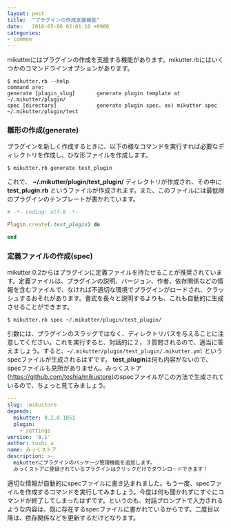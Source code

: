```yaml
---
layout: post
title:  "プラグインの作成支援機能"
date:   2016-05-06 02:01:10 +0900
categories:
- common
---
```

mikutterにはプラグインの作成を支援する機能があります。mikutter.rbにはいくつかのコマンドラインオプションがあります。

```shell
$ mikutter.rb --help
command are:
generate [plugin_slug]       generate plugin template at ~/.mikutter/plugin/
spec [directory]             generate plugin spec. ex) mikutter spec ~/.mikutter/plugin/test
```

### 雛形の作成(generate)

プラグインを新しく作成するときに、以下の様なコマンドを実行すれば必要なディレクトリを作成し、ひな形ファイルを作成します。

```shell
$ mikutter.rb generate test_plugin
```

これで、 **~/.mikutter/plugin/test\_plugin/** ディレクトリが作成され、その中に **test\_plugin.rb** というファイルが作成されます。また、このファイルには最低限のプラグインのテンプレートが書かれています。

```ruby
# -*- coding: utf-8 -*-

Plugin.create(:test_plugin) do

end
```

### 定義ファイルの作成(spec)

mikutter 0.2からはプラグインに定義ファイルを持たせることが推奨されています。定義ファイルは、プラグインの説明、バージョン、作者、依存関係などの情報を含むファイルで、なければ不適切な環境でプラグインがロードされ、クラッシュするおそれがあります。書式を長々と説明するよりも、これも自動的に生成させることができます。

```shell
$ mikutter.rb spec ~/.mikutter/plugin/test_plugin/
```

引数には、プラグインのスラッグではなく、ディレクトリパスを与えることに注意してください。これを実行すると、対話的に２，３質問されるので、適当に答えましょう。すると、`~/.mikutter/plugin/test_plugin/.mikutter.yml` というspecファイルが生成されるはずです。
**test_plugin**は何も内容がないので、specファイルも見所がありません。みっくストア(<https://github.com/toshia/mikustore>)のspecファイルがこの方法で生成されているので、ちょっと見てみましょう。

```yaml
---
slug: :mikustore
depends:
  mikutter: 0.2.0.1051
  plugin:
    - settings
version: '0.1'
author: toshi_a
name: みっくストア
description: >-
  mikutterにプラグインのパッケージ管理機能を追加します。
  みっくストアに登録されているプラグインはクリックだけでダウンロードできます！
```

適切な情報が自動的にspecファイルに書き込まれました。もう一度、specファイルを作成するコマンドを実行してみましょう。今度は何も聞かれずにすぐにコマンドが終了してしまったはずです。というのも、対話プロンプトで入力されるような内容は、既に存在するspecファイルに書かれているからです。二度目以降は、依存関係などを更新するだけとなります。
